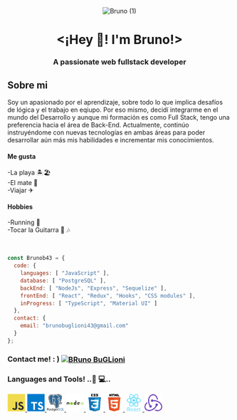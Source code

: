 <div align="center">
            
  ![Bruno (1)](https://i.pinimg.com/originals/25/f4/ea/25f4ea8a563d0393de4abb6e24f9b63b.gif)
     </div>   
   <div>
    <h1 align="center"> <¡Hey 👋! I'm Bruno!>
    <h3 align="center"> A passionate web fullstack developer </h3>
        </div>

<h2>Sobre mi</h2>
<p>
  Soy un apasionado por el aprendizaje, sobre todo lo que implica desafíos de lógica y el trabajo en eqiupo. Por eso mismo, decidí integrarme en el mundo del Desarrollo y aunque mi formación es como Full Stack, tengo una preferencia hacia el área de Back-End. Actualmente, continúo instruyéndome con nuevas tecnologías en ambas áreas para poder desarrollar aún más mis habilidades e incrementar mis conocimientos.
  
        
  <br/>
  <h4>Me gusta</h4>
  <p>
    -La playa 🏝🏖 <br/>
    -El mate 🧉 <br/>
    -Viajar ✈
  </p>
  <h4>Hobbies</h4>
  <p>
    -Running  🏃‍ <br/>
    -Tocar la Guitarra 🎸 🎶
  </p>
</p>
<br/>


```js
const Brunob43 = {
  code: {
    languages: [ "JavaScript" ],
    database: [ "PostgreSQL" ],
    backEnd: [ "NodeJs", "Express", "Sequelize" ],
    frontEnd: [ "React", "Redux", "Hooks", "CSS modules" ],
    inProgress: [ "TypeScript", "Material UI" ]
  },
  contact: {
    email: "brunobuglioni43@gmail.com"
  }
};
```
    

<p align="center">
    <h3 align="left">Contact me! : ) <a href="https://www.linkedin.com/in/bruno-buglioni-b0652a263/" target="blank"><img align="center" src="https://raw.githubusercontent.com/rahuldkjain/github-profile-readme-generator/master/src/images/icons/Social/linked-in-alt.svg" alt="BRuno BuGLioni" height="30" width="40" /></a> </h3>
</p>

 <h3 align="left">Languages and Tools! ..🔧 💻.. </h3>
<p align="left"> <a href="https://developer.mozilla.org/en-US/docs/Web/JavaScript" target="_blank" rel="noreferrer"> <img src="https://raw.githubusercontent.com/devicons/devicon/master/icons/javascript/javascript-original.svg" alt="javascript" width="40" height="40"/> </a> <a href="https://www.typescriptlang.org/" target="_blank" rel="noreferrer"> <img src="https://raw.githubusercontent.com/devicons/devicon/master/icons/typescript/typescript-original.svg" alt="typescript" width="40" height="40"/> </a> <a href="https://www.postgresql.org" target="_blank" rel="noreferrer"> <img src="https://raw.githubusercontent.com/devicons/devicon/master/icons/postgresql/postgresql-original-wordmark.svg" alt="postgresql" width="40" height="40"/> </a> <a href="https://nodejs.org" target="_blank" rel="noreferrer"> <img src="https://raw.githubusercontent.com/devicons/devicon/master/icons/nodejs/nodejs-original-wordmark.svg" alt="nodejs" width="40" height="40"/> </a> <a href="https://www.w3schools.com/css/" target="_blank" rel="noreferrer"> <img src="https://raw.githubusercontent.com/devicons/devicon/master/icons/css3/css3-original-wordmark.svg" alt="css3" width="40" height="40"/> </a> <a href="https://www.w3.org/html/" target="_blank" rel="noreferrer"> <img src="https://raw.githubusercontent.com/devicons/devicon/master/icons/html5/html5-original-wordmark.svg" alt="html5" width="40" height="40"/> </a>  <a href="https://reactjs.org/" target="_blank" rel="noreferrer"> <img src="https://raw.githubusercontent.com/devicons/devicon/master/icons/react/react-original-wordmark.svg" alt="react" width="40" height="40"/> </a> <a href="https://redux.js.org" target="_blank" rel="noreferrer"> <img src="https://raw.githubusercontent.com/devicons/devicon/master/icons/redux/redux-original.svg" alt="redux" width="40" height="40"/> </a> </p>


